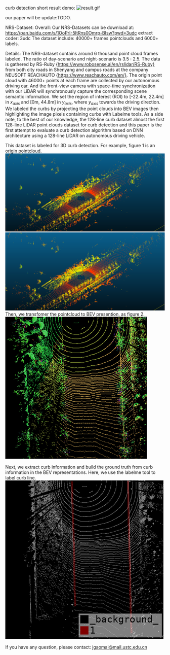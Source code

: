 curb detection short result demo:
![result.gif](./result/result.gif)

our paper will be update:TODO.

NRS-Dataset:
Overall:
Our NRS-Datasets can be download at: https://pan.baidu.com/s/1OoPrI-5ltRns0Omrp-BIsw?pwd=3udc extract coder: 3udc
The dataset include: 40000+ frames pointclouds and 6000+ labels.

Details:
The NRS-dataset contains around 6 thousand point cloud frames labeled. The ratio of day-scenario and night-scenario is 3.5 : 2.5. The data is gathered by RS-Ruby {https://www.robosense.ai/en/rslidar/RS-Ruby} from both city roads in Shenyang and campus roads at the company 
NEUSOFT REACHAUTO {https://www.reachauto.com/en/}.
The origin point cloud with 46000+ points at each frame are collected by our autonomous driving car. And the front-view camera with space-time synchronization with our LiDAR will synchronously capture the corresponding scene semantic information. We set the region of interest (ROI) to 
[-22.4m, 22.4m] in $x_{axis}$ and [0m, 44.8m] in $y_{axis}$, where $y_{axis}$ towards the driving direction. We labeled the curbs by projecting the point clouds into BEV images then highlighting the image pixels containing curbs with Labelme tools. As a side note, to the best of our knowledge, the 128-line curb dataset almost the first 128-line LiDAR point 
clouds dataset for curb detection and this paper is the first attempt to evaluate a curb detection algorithm based on DNN architecture using a 128-line LiDAR on autonomous driving vehicle.

This dataset is labeled for 3D curb detection. For example, figure 1 is an origin pointcloud. 
![pointcloud37.png](./image/pointcloud37.png)
![pointcloud37.png](https://github.com/STWin1/curb/blob/main/image/pointcloud37.png)
Then, we transfomer the pointcloud to BEV presention, as figure 2.
![image](https://github.com/STWin1/curb/blob/main/image/pointBEV_0037.png)

Next, we extract curb information and build the ground truth from curb information in the BEV representations. Here, we use the labelme tool to label curb line.
![image](https://github.com/STWin1/curb/blob/main/image/20220705102852_Sunny_City_Day_0037.png)

If you have any question, please contact: jgaomai@mail.ustc.edu.cn
